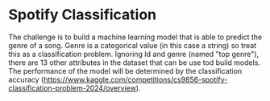# Spotify Classification
The challenge is to build a machine learning model that is able to predict the genre of a song. Genre is a categorical value (in this case a string) so treat this as a classification problem. Ignoring Id and genre (named "top genre"), there are 13 other attributes in the dataset that can be use tod build models. The performance of the model will be determined by the classification accuracy (https://www.kaggle.com/competitions/cs9856-spotify-classification-problem-2024/overview).
